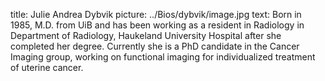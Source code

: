 title: Julie Andrea Dybvik
picture: ../Bios/dybvik/image.jpg
text: 
Born in 1985, M.D. from UiB and has been working as a resident in Radiology in Department of Radiology, Haukeland University Hospital after she completed her degree. Currently she is a PhD candidate in the Cancer Imaging group, working on functional imaging for individualized treatment of uterine cancer.
